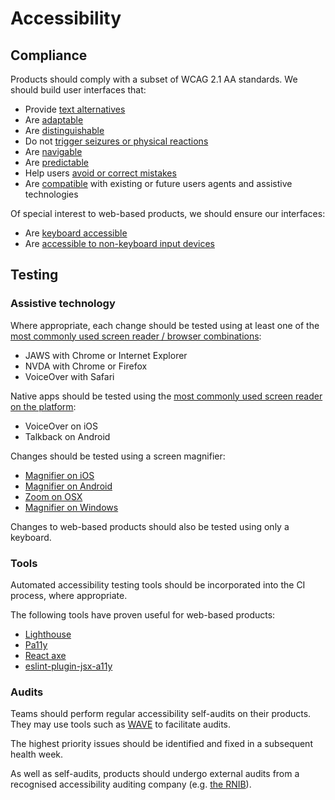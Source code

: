 # Accessibility

## Compliance

Products should comply with a subset of WCAG 2.1 AA standards. We should build user interfaces that:

- Provide [text alternatives](https://www.w3.org/TR/WCAG21/#text-alternatives)
- Are [adaptable](https://www.w3.org/TR/WCAG21/#adaptable)
- Are [distinguishable](https://www.w3.org/TR/WCAG21/#distinguishable)
- Do not [trigger seizures or physical reactions](https://www.w3.org/TR/WCAG21/#seizures-and-physical-reactions)
- Are [navigable](https://www.w3.org/TR/WCAG21/#navigable)
- Are [predictable](https://www.w3.org/TR/WCAG21/#navigable)
- Help users [avoid or correct mistakes](https://www.w3.org/TR/WCAG21/#input-assistance)
- Are [compatible](https://www.w3.org/TR/WCAG21/#compatible) with existing or future users agents and assistive technologies

Of special interest to web-based products, we should ensure our interfaces:

- Are [keyboard accessible](https://www.w3.org/TR/WCAG21/#compatible)
- Are [accessible to non-keyboard input devices](https://www.w3.org/TR/WCAG21/#input-modalities)

## Testing

### Assistive technology

Where appropriate, each change should be tested using at least one of the [most commonly used screen reader / browser combinations](https://www.w3.org/TR/WCAG21/#input-modalities):

- JAWS with Chrome or Internet Explorer
- NVDA with Chrome or Firefox
- VoiceOver with Safari

Native apps should be tested using the [most commonly used screen reader on the platform](https://www.w3.org/TR/WCAG21/#input-modalities):

- VoiceOver on iOS
- Talkback on Android

Changes should be tested using a screen magnifier:

- [Magnifier on iOS](https://www.w3.org/TR/WCAG21/#input-modalities)
- [Magnifier on Android](https://www.w3.org/TR/WCAG21/#input-modalities)
- [Zoom on OSX](https://www.w3.org/TR/WCAG21/#input-modalities)
- [Magnifier on Windows](https://www.w3.org/TR/WCAG21/#input-modalities)

Changes to web-based products should also be tested using only a keyboard.

### Tools

Automated accessibility testing tools should be incorporated into the CI process, where appropriate.

The following tools have proven useful for web-based products:

- [Lighthouse](https://www.w3.org/TR/WCAG21/#input-modalities)
- [Pa11y](https://www.w3.org/TR/WCAG21/#input-modalities)
- [React axe](https://www.w3.org/TR/WCAG21/#input-modalities)
- [eslint-plugin-jsx-a11y](https://www.w3.org/TR/WCAG21/#input-modalities)

### Audits

Teams should perform regular accessibility self-audits on their products. They may use tools such as [WAVE](https://www.w3.org/TR/WCAG21/#input-modalities) to facilitate audits.

The highest priority issues should be identified and fixed in a subsequent health week.

As well as self-audits, products should undergo external audits from a recognised accessibility auditing company (e.g. [the RNIB](https://www.w3.org/TR/WCAG21/#input-modalities)).
